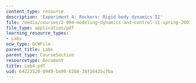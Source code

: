 ```yaml
---
content_type: resource
description: 'Experiment 4: Rockers: Rigid body dynamics II'
file: /media/courses/2-004-modeling-dynamics-and-control-ii-spring-2003/642235200949ba9862b838f16435c7ba_Lab4.pdf
file_type: application/pdf
learning_resource_types:
- Labs
ocw_type: OCWFile
parent_title: Labs
parent_type: CourseSection
resourcetype: Document
title: Lab4.pdf
uid: 64223520-0949-ba98-62b8-38f16435c7ba
---
```


